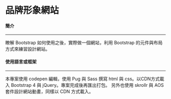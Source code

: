 # 品牌形象網站

#### 簡介 
----------------

  瞭解 Bootstrap 如何使用之後，實際做一個網站，利用 Bootstrap 的元件與布局方式來練習設計網站。
  
#### 使用語言或框架 
------------------

  本專案使用 codepen 編輯，使用 Pug 與 Sass 撰寫 html 與 css。以CDN方式載入 Bootstrap 4 與 jQuery。專案完成後再匯出打包。
  另外也使用 skrollr 與 AOS 套件設計網站動畫，同樣以 CDN 方式載入。
  
 


